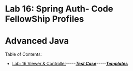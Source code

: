 # Lab 16: Spring Auth- Code FellowShip Profiles
# Advanced Java

Table of Contents:
- [Lab: 16 Viewer & Controller](https://github.com/jManij/codeFellowship/tree/master/demo/src/main/java/com/example/demo)-----[***Test Case***](https://github.com/jManij/codeFellowship/blob/master/demo/src/test/java/com/example/demo/DemoApplicationTests.java)-----[***Templates***](https://github.com/jManij/codeFellowship/tree/master/demo/src/main/resources/templates)
